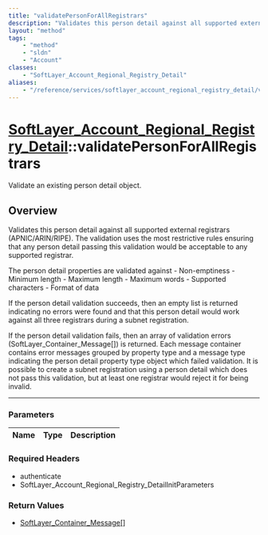 ```yaml
---
title: "validatePersonForAllRegistrars"
description: "Validates this person detail against all supported external registrars (APNIC/ARIN/RIPE). The validation uses the most r... "
layout: "method"
tags:
    - "method"
    - "sldn"
    - "Account"
classes:
    - "SoftLayer_Account_Regional_Registry_Detail"
aliases:
    - "/reference/services/softlayer_account_regional_registry_detail/validatePersonForAllRegistrars"
---
```

# [SoftLayer_Account_Regional_Registry_Detail](/reference/services/SoftLayer_Account_Regional_Registry_Detail)::validatePersonForAllRegistrars

Validate an existing person detail object.


## Overview 
Validates this person detail against all supported external registrars (APNIC/ARIN/RIPE). The validation uses the most restrictive rules ensuring that any person detail passing this validation would be acceptable to any supported registrar. 

The person detail properties are validated against - Non-emptiness - Minimum length - Maximum length - Maximum words - Supported characters - Format of data 

If the person detail validation succeeds, then an empty list is returned indicating no errors were found and that this person detail would work against all three registrars during a subnet registration. 

If the person detail validation fails, then an array of validation errors (SoftLayer_Container_Message[]) is returned. Each message container contains error messages grouped by property type and a message type indicating the person detail property type object which failed validation. It is possible to create a subnet registration using a person detail which does not pass this validation, but at least one registrar would reject it for being invalid. 

-----

### Parameters 
|Name | Type | Description |
| --- | --- | --- |


### Required Headers
* authenticate
* SoftLayer_Account_Regional_Registry_DetailInitParameters


### Return Values
* <a href='/reference/datatypes/SoftLayer_Container_Message'>SoftLayer_Container_Message[] </a>




